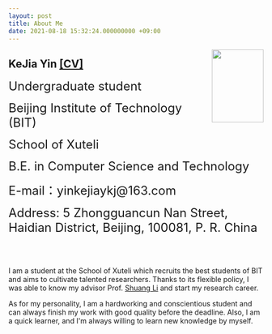 ```yaml
---
layout: post
title: About Me
date: 2021-08-18 15:32:24.000000000 +09:00
---
```

<img style="float:right" src="https://raw.githubusercontent.com/yinkejia/homepage-of-Kejia-Yin/gh-pages/DSC_0003.JPG" width="102" height="144">
<h2>KeJia Yin <a href="https://raw.githubusercontent.com/yinkejia/homepage-of-Kejia-Yin/gh-pages/CV_Kejia Yin.pdf" target="_blank">[CV]</a></h2>
<p><font size="5">Undergraduate student</font></p>    
<p><font size="5">Beijing Institute of Technology (BIT)</font></p>
<p><font size="5">School of Xuteli</font></p>
<p><font size="5">B.E. in Computer Science and Technology</font></p>
<p><font size="5">E-mail：yinkejiaykj@163.com</font></p>
<p><font size="5">Address: 5 Zhongguancun Nan Street, Haidian District, Beijing, 100081, P. R. China</font></p>
<br><br>
<p>I am a student at the School of Xuteli which recruits the best students of BIT and aims to cultivate talented researchers. Thanks to its flexible policy, I was able to know my advisor Prof. <a href="http://shuangli.xyz/" target="_blank">Shuang Li</a> and start my research career.</p>
<p>As for my personality, I am a hardworking and conscientious student and can always finish my work with good quality before the deadline. Also, I  am a quick learner, and I'm always willing to learn new knowledge by myself.</p>

